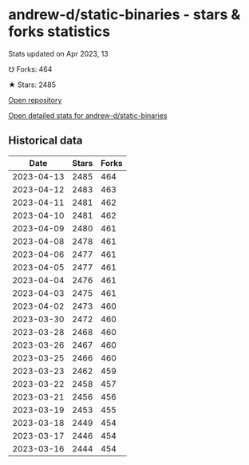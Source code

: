 # andrew-d/static-binaries - stars & forks statistics

Stats updated on Apr 2023, 13

☋ Forks: 464

★ Stars: 2485

[Open repository](https://github.com/andrew-d/static-binaries)

[Open detailed stats for andrew-d/static-binaries](https://reviewgithub.com/rep/andrew-d/static-binaries)

## Historical data
| Date | Stars | Forks |
|------|-------|-------|
| 2023-04-13 | 2485 | 464 | 
| 2023-04-12 | 2483 | 463 | 
| 2023-04-11 | 2481 | 462 | 
| 2023-04-10 | 2481 | 462 | 
| 2023-04-09 | 2480 | 461 | 
| 2023-04-08 | 2478 | 461 | 
| 2023-04-06 | 2477 | 461 | 
| 2023-04-05 | 2477 | 461 | 
| 2023-04-04 | 2476 | 461 | 
| 2023-04-03 | 2475 | 461 | 
| 2023-04-02 | 2473 | 460 | 
| 2023-03-30 | 2472 | 460 | 
| 2023-03-28 | 2468 | 460 | 
| 2023-03-26 | 2467 | 460 | 
| 2023-03-25 | 2466 | 460 | 
| 2023-03-23 | 2462 | 459 | 
| 2023-03-22 | 2458 | 457 | 
| 2023-03-21 | 2456 | 456 | 
| 2023-03-19 | 2453 | 455 | 
| 2023-03-18 | 2449 | 454 | 
| 2023-03-17 | 2446 | 454 | 
| 2023-03-16 | 2444 | 454 | 

